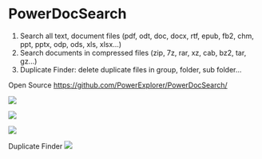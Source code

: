 # PowerDocSearch
1) Search all text, document files (pdf, odt, doc, docx, rtf, epub, fb2, chm, ppt, pptx, odp, ods, xls, xlsx...) 
2) Search documents in compressed files (zip, 7z, rar, xz, cab, bz2, tar, gz...)
3) Duplicate Finder: delete duplicate files in group, folder, sub folder...

Open Source
https://github.com/PowerExplorer/PowerDocSearch/

[<img src="https://github.com/PowerExplorer/PowerDocSearch/raw/main/Screenshot/Screenshot_20201025-190313.png">](https://github.com/PowerExplorer/PowerDocSearch/raw/main/Screenshot/Screenshot_20201025-190313.png)

[<img src="https://github.com/PowerExplorer/PowerDocSearch/raw/main/Screenshot/Screenshot_20201025-190715.png">](https://github.com/PowerExplorer/PowerDocSearch/raw/main/Screenshot/Screenshot_20201025-190715.png)

[<img src="https://github.com/PowerExplorer/PowerDocSearch/raw/main/Screenshot/Screenshot_20201025-190733.png">](https://github.com/PowerExplorer/PowerDocSearch/raw/main/Screenshot/Screenshot_20201025-190733.png)

Duplicate Finder
[<img src="https://github.com/PowerExplorer/PowerDocSearch/raw/main/Screenshot/Screenshot_20201113-222211.png">](https://github.com/PowerExplorer/PowerDocSearch/raw/main/Screenshot/Screenshot_20201113-222211.png)


